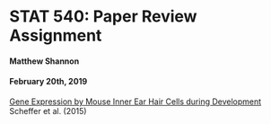 # STAT 540: Paper Review Assignment
#### Matthew Shannon
#### February 20th, 2019

[Gene Expression by Mouse Inner Ear Hair Cells during Development](https://www.ncbi.nlm.nih.gov/pmc/articles/PMC4405555/pdf/zns6366.pdf)
Scheffer et al. (2015)

